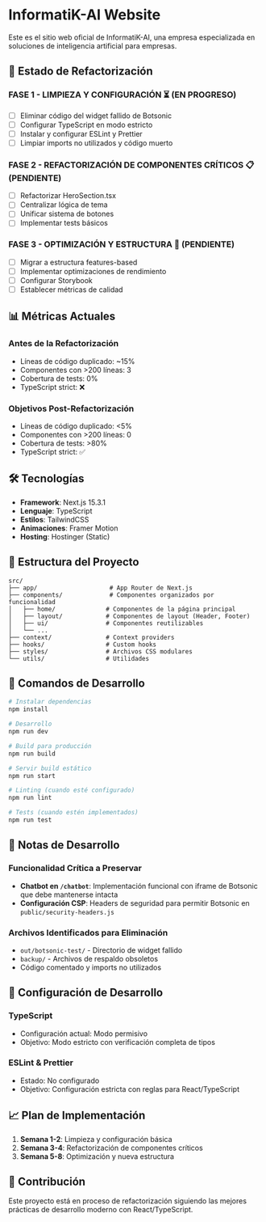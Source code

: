 # InformatiK-AI Website

Este es el sitio web oficial de InformatiK-AI, una empresa especializada en soluciones de inteligencia artificial para empresas.

## 🚀 Estado de Refactorización

### FASE 1 - LIMPIEZA Y CONFIGURACIÓN ⏳ (EN PROGRESO)
- [ ] Eliminar código del widget fallido de Botsonic
- [ ] Configurar TypeScript en modo estricto
- [ ] Instalar y configurar ESLint y Prettier
- [ ] Limpiar imports no utilizados y código muerto

### FASE 2 - REFACTORIZACIÓN DE COMPONENTES CRÍTICOS 📋 (PENDIENTE)
- [ ] Refactorizar HeroSection.tsx
- [ ] Centralizar lógica de tema
- [ ] Unificar sistema de botones
- [ ] Implementar tests básicos

### FASE 3 - OPTIMIZACIÓN Y ESTRUCTURA 🎯 (PENDIENTE)
- [ ] Migrar a estructura features-based
- [ ] Implementar optimizaciones de rendimiento
- [ ] Configurar Storybook
- [ ] Establecer métricas de calidad

## 📊 Métricas Actuales

### Antes de la Refactorización
- Líneas de código duplicado: ~15%
- Componentes con >200 líneas: 3
- Cobertura de tests: 0%
- TypeScript strict: ❌

### Objetivos Post-Refactorización
- Líneas de código duplicado: <5%
- Componentes con >200 líneas: 0
- Cobertura de tests: >80%
- TypeScript strict: ✅

## 🛠️ Tecnologías

- **Framework**: Next.js 15.3.1
- **Lenguaje**: TypeScript
- **Estilos**: TailwindCSS
- **Animaciones**: Framer Motion
- **Hosting**: Hostinger (Static)

## 📁 Estructura del Proyecto

```
src/
├── app/                    # App Router de Next.js
├── components/             # Componentes organizados por funcionalidad
│   ├── home/              # Componentes de la página principal
│   ├── layout/            # Componentes de layout (Header, Footer)
│   ├── ui/                # Componentes reutilizables
│   └── ...
├── context/               # Context providers
├── hooks/                 # Custom hooks
├── styles/                # Archivos CSS modulares
└── utils/                 # Utilidades
```

## 🚀 Comandos de Desarrollo

```bash
# Instalar dependencias
npm install

# Desarrollo
npm run dev

# Build para producción
npm run build

# Servir build estático
npm run start

# Linting (cuando esté configurado)
npm run lint

# Tests (cuando estén implementados)
npm run test
```

## 📝 Notas de Desarrollo

### Funcionalidad Crítica a Preservar
- **Chatbot en `/chatbot`**: Implementación funcional con iframe de Botsonic que debe mantenerse intacta
- **Configuración CSP**: Headers de seguridad para permitir Botsonic en `public/security-headers.js`

### Archivos Identificados para Eliminación
- `out/botsonic-test/` - Directorio de widget fallido
- `backup/` - Archivos de respaldo obsoletos
- Código comentado y imports no utilizados

## 🔧 Configuración de Desarrollo

### TypeScript
- Configuración actual: Modo permisivo
- Objetivo: Modo estricto con verificación completa de tipos

### ESLint & Prettier
- Estado: No configurado
- Objetivo: Configuración estricta con reglas para React/TypeScript

## 📈 Plan de Implementación

1. **Semana 1-2**: Limpieza y configuración básica
2. **Semana 3-4**: Refactorización de componentes críticos
3. **Semana 5-8**: Optimización y nueva estructura

## 🤝 Contribución

Este proyecto está en proceso de refactorización siguiendo las mejores prácticas de desarrollo moderno con React/TypeScript.

